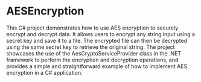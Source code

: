 # AESEncryption
This C# project demonstrates how to use AES encryption to securely encrypt and decrypt data. It allows users to encrypt any string input using a secret key and save it to a file. The encrypted file can then be decrypted using the same secret key to retrieve the original string. The project showcases the use of the AesCryptoServiceProvider class in the .NET framework to perform the encryption and decryption operations, and provides a simple and straightforward example of how to implement AES encryption in a C# application.
